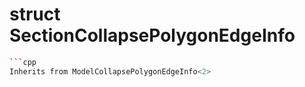 # struct SectionCollapsePolygonEdgeInfo


```cpp
```cpp
Inherits from ModelCollapsePolygonEdgeInfo<2>
```
```



